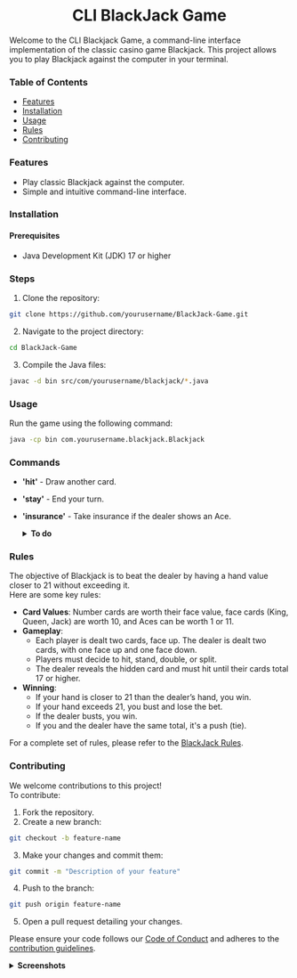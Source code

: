<div align="center">
  
  # CLI BlackJack Game
  
</div>

Welcome to the CLI Blackjack Game, a command-line interface implementation of the classic casino game Blackjack. This project allows you to play Blackjack against the computer in your terminal.

### Table of Contents
* [Features](https://github.com/sekwanaa/BlackJack-Game?tab=readme-ov-file#features)
* [Installation](https://github.com/sekwanaa/BlackJack-Game?tab=readme-ov-file#installation)
* [Usage](https://github.com/sekwanaa/BlackJack-Game?tab=readme-ov-file#usage)
* [Rules](https://github.com/sekwanaa/BlackJack-Game?tab=readme-ov-file#rules)
* [Contributing](https://github.com/sekwanaa/BlackJack-Game?tab=readme-ov-file#contributing)

### Features
* Play classic Blackjack against the computer.
* Simple and intuitive command-line interface.

### Installation
#### Prerequisites
* Java Development Kit (JDK) 17 or higher

### Steps
1. Clone the repository:
``` bash
git clone https://github.com/yourusername/BlackJack-Game.git
```
2. Navigate to the project directory:
``` bash
cd BlackJack-Game
```
3. Compile the Java files:
``` bash
javac -d bin src/com/yourusername/blackjack/*.java
```

### Usage
Run the game using the following command:
``` bash
java -cp bin com.yourusername.blackjack.Blackjack
```

### Commands
* **'hit'** - Draw another card.
* **'stay'** - End your turn.
* **'insurance'** - Take insurance if the dealer shows an Ace.

  <details>
  
  **<summary>To do</summary>**
  
  * **'double'** - Double your bet, draw one more card, and end your turn.
  * **'split'** - Split your hand into two hands (if you have a pair).
      
  </details>

### Rules
The objective of Blackjack is to beat the dealer by having a hand value closer to 21 without exceeding it.\
Here are some key rules:

* **Card Values**: Number cards are worth their face value, face cards (King, Queen, Jack) are worth 10, and Aces can be worth 1 or 11.
* **Gameplay**:
  * Each player is dealt two cards, face up. The dealer is dealt two cards, with one face up and one face down.
  * Players must decide to hit, stand, double, or split.
  * The dealer reveals the hidden card and must hit until their cards total 17 or higher.
* **Winning**:
  * If your hand is closer to 21 than the dealer’s hand, you win.
  * If your hand exceeds 21, you bust and lose the bet.
  * If the dealer busts, you win.
  * If you and the dealer have the same total, it's a push (tie).

For a complete set of rules, please refer to the [BlackJack Rules](https://bicyclecards.com/how-to-play/blackjack/).

### Contributing
We welcome contributions to this project!\
To contribute:

1. Fork the repository.
2. Create a new branch:
``` bash
git checkout -b feature-name
```
3. Make your changes and commit them:
``` bash
git commit -m "Description of your feature"
```
4. Push to the branch:
``` bash
git push origin feature-name
```
5. Open a pull request detailing your changes.

Please ensure your code follows our [Code of Conduct](https://github.com/sekwanaa/BlackJack-Game/blob/main/CODE_OF_CONDUCT.md) and adheres to the [contribution guidelines](https://github.com/sekwanaa/BlackJack-Game/blob/main/CONTRIBUTING.md).
<details>
  
  **<summary>Screenshots</summary>**

### Home Screen
![image](https://github.com/sekwanaa/BlackJack-Game/assets/112197395/e93e629c-d81b-4539-8f9a-691ab13f9c74)

### Playing the game
![image](https://github.com/sekwanaa/BlackJack-Game/assets/112197395/483deefc-ce73-4244-bbd9-f8bcffdb0f9a)

![image](https://github.com/sekwanaa/BlackJack-Game/assets/112197395/67c74ed6-f957-4393-be74-aca1153f9eaf)

### Getting BlackJack (Exactly 21)
![image](https://github.com/sekwanaa/BlackJack-Game/assets/112197395/61d8f405-953b-4a73-a7cc-8a255d78bc8e)

### Busted (Going over 21)
![image](https://github.com/sekwanaa/BlackJack-Game/assets/112197395/5ae1be45-c718-412d-bc36-13df386d81da)

### Winning
![image](https://github.com/sekwanaa/BlackJack-Game/assets/112197395/4f1c5c91-15a8-4b0b-a709-42b40ef58c23)

  
</details>
